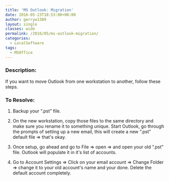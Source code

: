 ```yaml
---
title: 'MS Outlook: Migration'
date: 2016-05-23T18:53:00+00:00
author: gerryw1389
layout: single
classes: wide
permalink: /2016/05/ms-outlook-migration/
categories:
  - LocalSoftware
tags:
  - MSOffice
---
```

<!--more-->

### Description:

If you want to move Outlook from one workstation to another, follow these steps.

### To Resolve:

1. Backup your &#8220;.pst&#8221; file.

2. On the new workstation, copy those files to the same directory and make sure you rename it to something unique. Start Outlook, go through the prompts of setting up a new email, this will create a new &#8220;.pst&#8221; default file => that's okay.

3. Once setup, go ahead and go to File => open => and open your old &#8220;.pst&#8221; file. Outlook will populate it in it's list of accounts.

4. Go to Account Settings => Click on your email account => Change Folder => change it to your old account's name and your done. Delete the default account completely.